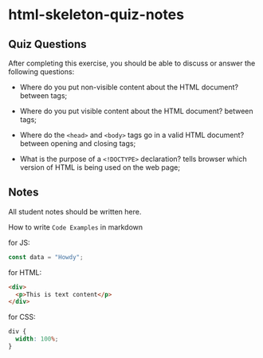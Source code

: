 # html-skeleton-quiz-notes

## Quiz Questions

After completing this exercise, you should be able to discuss or answer the following questions:

- Where do you put non-visible content about the HTML document?
between <head> tags;

- Where do you put visible content about the HTML document?
between <body> tags;

- Where do the `<head>` and `<body>` tags go in a valid HTML document?
between opening <html> and closing </html> tags;

- What is the purpose of a `<!DOCTYPE>` declaration?
tells browser which version of HTML is being used on the web page;

## Notes

All student notes should be written here.


How to write `Code Examples` in markdown

for JS:

```javascript
const data = "Howdy";
```

for HTML:

```html
<div>
  <p>This is text content</p>
</div>
```

for CSS:

```css
div {
  width: 100%;
}
```
